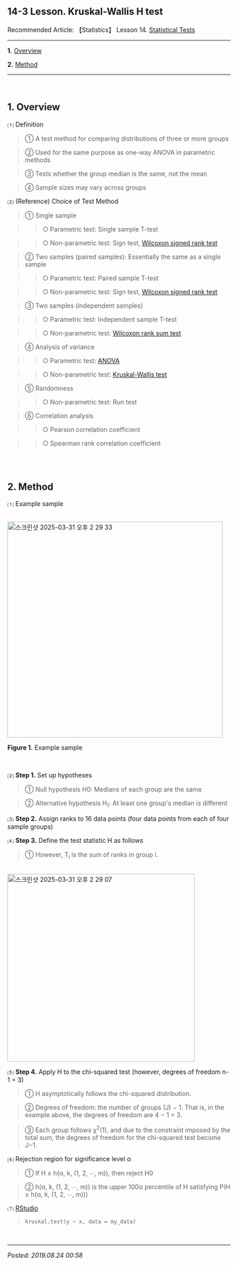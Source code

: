 ## **14-3 Lesson. Kruskal-Wallis H test**

Recommended Article: 【Statistics】 Lesson 14. [Statistical Tests](https://jb243.github.io/pages/1631)

---

**1.** [Overview](#1-overview)

**2.** [Method](#2-method)

---

<br>

## **1. Overview**

 ⑴ Definition

> ① A test method for comparing distributions of three or more groups

> ② Used for the same purpose as one-way ANOVA in parametric methods

> ③ Tests whether the group median is the same, not the mean

> ④ Sample sizes may vary across groups

⑵ (Reference) Choice of Test Method

> ① Single sample

>> ○ Parametric test: Single sample T-test

>> ○ Non-parametric test: Sign test, [Wilcoxon signed rank test](https://jb243.github.io/pages/2099)

> ② Two samples (paired samples): Essentially the same as a single sample

>> ○ Parametric test: Paired sample T-test

>> ○ Non-parametric test: Sign test, [Wilcoxon signed rank test](https://jb243.github.io/pages/2099)

> ③ Two samples (independent samples)

>> ○ Parametric test: Independent sample T-test

>> ○ Non-parametric test: [Wilcoxon rank sum test](https://jb243.github.io/pages/2099)

> ④ Analysis of variance

>> ○ Parametric test: [ANOVA](https://jb243.github.io/pages/1635)

>> ○ Non-parametric test: [Kruskal-Wallis test](https://jb243.github.io/pages/1688)

> ⑤ Randomness

>> ○ Non-parametric test: Run test

> ⑥ Correlation analysis

>> ○ Pearson correlation coefficient

>> ○ Spearman rank correlation coefficient

<br>

<br>

## **2. Method**

 ⑴ Example sample

<br>

<img width="486" alt="스크린샷 2025-03-31 오후 2 29 33" src="https://github.com/user-attachments/assets/68ab386b-24e2-486c-b701-4bd32ab4c685" />

**Figure 1.** Example sample

<br>

 ⑵ **Step 1.** Set up hypotheses

> ① Null hypothesis H0: Medians of each group are the same

> ② Alternative hypothesis H<sub>1</sub>: At least one group's median is different

⑶ **Step 2.** Assign ranks to 16 data points (four data points from each of four sample groups)

⑷ **Step 3.** Define the test statistic H as follows

> ① However, T<sub>i</sub> is the sum of ranks in group i.

<br>

<img width="423" alt="스크린샷 2025-03-31 오후 2 29 07" src="https://github.com/user-attachments/assets/f00f7173-7712-4e1c-a111-7fcee980909d" />

<br>

⑸ **Step 4.** Apply H to the chi-squared test (however, degrees of freedom n-1 = 3)

> ① H asymptotically follows the chi-squared distribution.

> ② Degrees of freedom: the number of groups (J) − 1. That is, in the example above, the degrees of freedom are 4 − 1 = 3.

> ③ Each group follows χ<sup>2</sup>(1), and due to the constraint imposed by the total sum, the degrees of freedom for the chi-squared test become J−1.

⑹ Rejection region for significance level α

> ① If H ≥ h(α, k, (1, 2, ∙∙∙, m)), then reject H0

> ② h(α, k, (1, 2, ∙∙∙, m)) is the upper 100α percentile of H satisfying P(H ≥ h(α, k, (1, 2, ∙∙∙, m)))

 ⑺ [RStudio](http://www.sthda.com/english/wiki/kruskal-wallis-test-in-r)

> `kruskal.test(y ~ x, data = my_data)`

<br>

---

_Posted: 2019.08.24 00:58_
